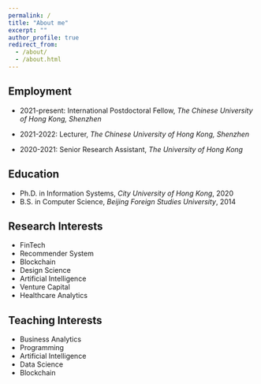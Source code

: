 ```yaml
---
permalink: /
title: "About me"
excerpt: ""
author_profile: true
redirect_from: 
  - /about/
  - /about.html
---
```


## Employment
* 2021-present: International Postdoctoral Fellow, *The Chinese University of Hong Kong, Shenzhen*
  
* 2021-2022: Lecturer, *The Chinese University of Hong Kong, Shenzhen*

* 2020-2021: Senior Research Assistant, *The University of Hong Kong*

## Education
* Ph.D. in Information Systems, *City University of Hong Kong*, 2020
* B.S. in Computer Science, *Beijing Foreign Studies University*, 2014

## Research Interests
* FinTech
* Recommender System
* Blockchain
* Design Science
* Artificial Intelligence
* Venture Capital
* Healthcare Analytics

## Teaching Interests
* Business Analytics
* Programming
* Artificial Intelligence
* Data Science
* Blockchain

